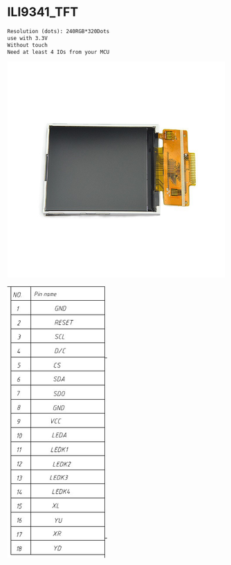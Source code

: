 # ILI9341_TFT

```
Resolution (dots): 240RGB*320Dots
use with 3.3V
Without touch
Need at least 4 IOs from your MCU
```
<p align="center">
  <img width="800" height="500" src="https://github.com/tronicanet/ILI9341_TFT/blob/master/img/tft.jpg">
</p>

<p align="center">
  <img align="left" src="https://github.com/tronicanet/ILI9341_TFT/blob/master/img/pin.jpg">
</p>
